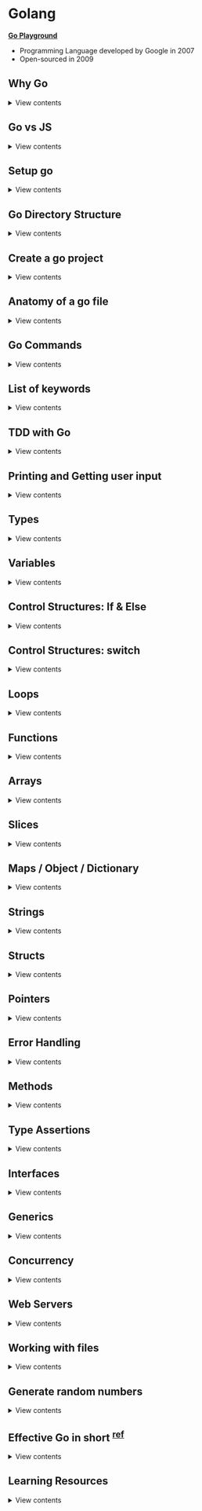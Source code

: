 # Golang

**[Go Playground](https://play.golang.org/)**

- Programming Language developed by Google in 2007
- Open-sourced in 2009

## Why Go

<details>
<summary>View contents</summary>

1. Strongly type language (Variable type has to be known at compile time)
2. Statically type language (The type of the variables cannot change at runtime)
3. Nearly as fast as C and C++
4. Readable as Python
5. Fast execution
6. Automatic garbage collection
7. Run on multiple cores and builtin to support concurrency

- **In Parallel:** Downloading, Uploading, Navigating at the same time
- **Multi-Threading:** Do multiple things at once, e.g., Watching, commenting in Youtube
- **Concurrency:** Dealing with lots of things at once but not necessarily run at the same time, e.g., Multiple users booking at the same time, Multiple users editing the same document

</details>

## Go vs JS

<details>
<summary>View contents</summary>

1. TYPING

- Go: Strongly typed (String, Float, Int, Byte, Struct...)
- JS: Dynamically typed

2. STRUCTURES

- Go: Structs, Pointers, Methods, Interfaces
- JS: ES6 classes

3. ERROR HANDLING

- Go: Explicit (sad path won't handle itself)
- JS: Built-in

4. MULTI-TASKING

- Go: Multi-Threaded (Concurrency, Goroutines, Sync)
- JS: Single-Threaded (Callbacks, async await, sagas, sadness)

5. OPINIONATED-NESS

- Go: Strong Opinions (Convention, built-in tooling and linters)
- JS: Fluid Opinions (Subjective to the mood that day)

</details>

## Setup go

<details>

<summary>View contents</summary>

1. Download go installer & install it. link: [go installer](https://go.dev/doc/install)
2. Add environment variables into shell config

Bash shell

```bash
# ~/.bash_profile

# set the workspace path
export GOPATH=$HOME/go-workspace # change your path correctly!

# add the go bin path to be able to execute our programs
export PATH=$PATH:$GOPATH/bin
```

Fish shell

```bash
# ~/.config/fish/config.fish

# set the workspace path
set -x GOPATH $HOME/go-workspace # change your path correctly!

# add the go bin path to be able to execute our programs
set -x PATH $PATH /usr/local/go/bin $GOPATH/bin
```

3. Create workspace

```bash
$ mkdir -p $GOPATH $GOPATH/src $GOPATH/pkg $GOPATH/bin

# $GOPATH/src : Where your Go projects / programs are located
# $GOPATH/pkg : contains every package objects
# $GOPATH/bin : The compiled binaries home
```

4. Install godoc & run godoc

```bash
$ go install golang.org/x/tools/cmd/godoc@latest

# run godoc
$ godoc -http :8000

# go to: localhost:8000/pkg
# go to personal project: localhost:8000/pkg/project-name
```

5. Update the Go version

```sh
# Uninstall the exisiting version
$ sudo rm -rf /usr/local/go
```

Download the latest go installer & install it. Link: <https://go.dev/doc/install>

7. VS Code Setup

`settings.json`

```json
{
  "[go]": {
    "editor.quickSuggestions": {
      "other": "off",
      "comments": "off",
      "strings": "off"
    }
  },
  "go.toolsManagement.autoUpdate": true,
  "go.testFlags": ["-v", "-count=1"],
  "protoc": {
    "options": ["--proto_path=proto"]
  }
}
```

- Install `[Go](https://marketplace.visualstudio.com/items?itemName=golang.go)` extension
- Install `[vscode-proto3](https://marketplace.visualstudio.com/items?itemName=zxh404.vscode-proto3)` extension for **gRPC**

</details>

## Go Directory Structure

<details>
<summary>View contents</summary>

```txt
$GOPATH
│
└───bin
│
└───pkg
│
└───src
    │
    │
    └───github.com
        │
        └───github_username
            │
            └───repo_name
```

</details>

## Create a go project

<details>
<summary>View contents</summary>

```bash
# created a directory called "hello"
$ mkdir hello

# change directory to "hello
$ cd hello

# create "main.go" file
$ touch main.go

# generate "go.mod" file
$ go mod init github.com/foyez/hello # module path can be repository you want to publish
```

`go.mod`

```go
module github.com/foyez/hello // name or module path

go 1.18 // go version
```

</details>

## Anatomy of a go file

<details>
<summary>View contents</summary>

`main.go`

```go
// package name
/*
 Every go program needs at least one package main
 Go programs are organized into packages
 A package is a collection of source files
*/
package main

import (
  "fmt" // import built-in packages

  "github.com/foyez/hello/utils" // import custom packages
)

// Every go program needs one main function
// It's the entry point for the program where
// go starts executing the code
func main() {
  fmt.Println("Hello, World")
  fmt.Print(utils.Add(10, 20))
}
```

`utils/utils.go`

```go
package utils

// private variable - start with lowercase
// Can't be accessed from other packages
var s = "Hello"

// Public function - starting with capital letter
// Can be accessed from other packages
func Add(a int64, b int64) int64 {
  return a + b
}
```

- compiles and runs the code: `go run <file_name>`
- build the code: `go build main.go`

</details>

## Go Commands

<details>
<summary>View contents</summary>

```sh
# run a go program
$ go run main.go # go run <file_name>

# install go packages
$ go install

# create a binary file from go codes
$ go build

# format unindent go code
$ go fmt main.go

# shows go package directory tree
$ go list

# identify unused variables & errors
$ go vet

# show go documentation
go doc fmt.Println

# install third party library
$ go get golang.org/x/lint/golint

# linting go code
golint
```

</details>

## List of keywords

<details>
<summary>View contents</summary>

The list of all **25** keywords of Go language:

1. `break`
2. `case`
3. `chan`
4. `const`
5. `continue`
6. `default`
7. `defer`
8. `else`
9. `fallthrough`
10. `for`
11. `func`
12. `go`
13. `goto`
14. `if`
15. `import`
16. `interface`
17. `map`
18. `package`
19. `range`
20. `return`
21. `select`
22. `struct`
23. `switch`
24. `type`
25. `var`

</details>

## TDD with Go

<details>
<summary>View contents</summary>

**[You can find all the code for this section here](https://github.com/foyez/go/tree/main/codes/tddWithGo)**

1 **Write the test first**

`hello_test.go`

```go
package hello

import "testing"

// exported if it begins with a capital letter
func TestHello(t *testing.T) {
 t.Run("saying hello to people", func(t *testing.T) {
  got := Hello("Foyez")
  want := "Hello, Foyez"

  if got != want {
   t.Errorf("got %q want %q", got, want)
  }
 })
}
```

run `go test`

```sh
./hello_test.go:7:10: undefined: Hello
```

2. **Write the minimal amount of code for the test to run and check the failing test output**

```go
package hello

func Hello(name string) string {
 return ""
}
```

run `go test`

```sh
hello_test.go:11: got "" want "Hello, Foyez"
```

3. **Write enough code to make it pass**

```go
func Hello(name string) string {
  return "Hello, " + name
}
```

run `go test`

```
PASS
ok      hello   0.004s
```

4. **Commit the code**

```git
git commit "add Hello() - greeting to people"
```

5. **Refactor**

`hello.go`

```go
package hello

const englishHelloPrefix = "Hello, "

func Hello(name string) string {
 return englishHelloPrefix + name
}
```

`hello_test.go`

```go
package hello

import "testing"

func TestHello(t *testing.T) {
 assertErrorMessage := func(t testing.TB, got, want string) {
  t.Helper()

  if got != want {
   t.Errorf("got %q want %q", got, want)
  }
 }

 t.Run("saying hello to people", func(t *testing.T) {
  got := Hello("Foyez")
  want := "Hello, Foyez"
  assertErrorMessage(t, got, want)
 })
}
```

run `go test`

```sh
PASS
ok      hello   0.004s
```

6. **Amend git commit**

```git
git commit --amend
```

#### TDD workflow

- Write a test
- Make the compiler pass
- Run the test, see that it fails and check the error message is meaningful
- Write enough code to make the test pass
- Refactor

7. **Add Benchmark test**

```go
func BenchmarkHello(b *testing.B) {
 if testing.Short() {
  b.Skip("skipping benchmark in short mode.")
 }
 for i := 0; i < b.N; i++ {
  Hello("Zayan")
 }
}
```

run `go test -v --bench . --benchmem`

```sh
BenchmarkHello    2000000000          0.46 ns/op

// This means that the loop ran 2000000000 times at a speed of 0.46 ns per loop.
```

8. **Add example tests**

```go
func ExampleHello() {
 greeting := Hello("Zayan")
 fmt.Println(greeting)
 // Output: Hello, Zayan
}

func ExampleHello() {
 greeting := Hello("Farah")
 fmt.Println(greeting)
 // Output: Hello, Farah
}
```

run `go test -v`

```sh
=== RUN   TestHello
=== RUN   TestHello/saying_hello_to_people
--- PASS: TestHello (0.00s)
    --- PASS: TestHello/saying_hello_to_people (0.00s)
=== RUN   ExampleHello
--- PASS: ExampleHello (0.00s)
=== RUN   ExampleHello_second
--- PASS: ExampleHello_second (0.00s)
```

</details>

## Printing and Getting user input

<details>
<summary>View contents</summary>

**[You can find all the code for this section here](https://github.com/foyez/go/tree/main/codes/printing)**

### **Print**

```go
fmt.Print()
fmt.Println()
fmt.Printf()
```

- Prints output to the stdout console
- Returns number of bytes and an error
- (The error is generally not worried about)

```go
name := "Zohan"

fmt.Print("Hello, ", name, "\n")
fmt.Println("Hello,", name)
fmt.Printf("Hello, %s\n", name)
```

```go
 s := Student{
  ID:   1,
  Name: "John Doe",
 }
 fmt.Printf("%s\n", "Hello")              // string
 fmt.Printf("%d\n", -34)                  // decimal
 fmt.Printf("%+d\n", 4)                   // positive decimal
 fmt.Printf("%t\n", false)                // boolean
 fmt.Printf("%f, %.2f\n", 3.1416, 3.1416) // float
 fmt.Printf("%v\n", s)
 fmt.Printf("%+v\n", s)
 fmt.Printf("%T\n", s)
```

### Fprint

```go
fmt.Fprint()
fmt.Fprintln()
fmt.Fprintf()
```

- Prints the output to an external source (not in stdout console) (file, browser)
- Returns number of bytes, and any write error

### Sprint

```go
fmt.Sprint()
fmt.Sprintln()
fmt.Sprintf()
```

- Stores output on a character buffer
- Doesn't print to stdout console
- Returns the string

### Scan

```go
fmt.Scan()
fmt.Scanln()
fmt.Scanf()
```

- Read input from the stdout console
- Returns number of bytes and an error
- (The error is generally not worried about)

```go
var name string

fmt.Scan("Hello, ", &name)
fmt.Println("Hello,", name)

fmt.Scanf("Hello, %s", &name)
fmt.Println("Hello,", name)

fmt.Scanln("Hello, ", &name)
fmt.Println("Hello,", name)
```

### `os.Args`

- Read input from command-line
- User input starts from 1st index

```go
import (
 os
)

arguments := os.Args
```

```sh
go run main.go 10 20
# argouments[1] -> 10
# argouments[2] -> 20
```

</details>

## Types

<details>
<summary>View contents</summary>

**[You can find all the code for this section here](https://github.com/foyez/go/tree/main/codes/types)**

| Name        | Type Name                                                                   | Examples                                  |
| ----------- | --------------------------------------------------------------------------- | ----------------------------------------- |
| **INTEGER** | int, int8, int16, int32, int64<br/>unint, unint8, unint16, unint32, unint64 | var age int = 20<br/>var count unint = -5 |
| **FLOAT**   | float32, float64                                                            | var gpa float64 = 3.4                     |
| **STRING**  | string                                                                      | var fruit string = "mango"                |
| **BOOLEAN** | bool<br/>&& <code>&#124;&#124;</code> ! < <= > >= == !=                     | true false<br/>var adult bool = age > 18  |

### Identify and convert type

```go
 // identify type
 reflect.TypeOf(6) // int

 // convert type
 float(10) + 5.5 // 15.5
```

</details>

## Variables

<details>
<summary>View contents</summary>

**[You can find all the code for this section here](https://github.com/foyez/go/tree/main/codes/variables)**

```go
package main

import "fmt"

// var variableName type = value
// can declare outside and inside of a function
var name string = "Zayan"

func main() {
 // Infer variable type
 var age = 20

 // variables without assigning value
 // return default value
 // int: 0, float: 0.0, string: "", bool: false
 var salary int

 // value cannot be changed/re-assigned
 const birthPlace = "Bangladesh"

 // variables in only function
 funcVar := "can't declare outside of a function"

 // multiple variables
 one, two := 1, "two"

 fmt.Println(name, age, salary)
 fmt.Println(birthPlace)
 fmt.Println(funcVar)
 fmt.Println(one, two)
}
```

</details>

## Control Structures: If & Else

<details>
<summary>View contents</summary>

**[You can find all the code for this section here](https://github.com/foyez/go/tree/main/codes/control)**

```go
package main

import (
 "fmt"
)

func main() {
 var age = 10

 if age < 18 {
  fmt.Println("younger")
 } else if age == 18 {
  fmt.Println("adult")
 } else {
  fmt.Println("elder")
 }

 if name := "Farah"; name != "Farhan" {
  fmt.Println("She is Farah")
 }
}
```

</details>

## Control Structures: switch

<details>
<summary>View contents</summary>

**[You can find all the code for this section here](https://github.com/foyez/go/tree/main/codes/control)**

```go
package main

import "fmt"

func main() {
 // *****************************************
 switch city := "Cumilla"; city {
 case "Dhaka", "Cumilla", "Sylhet":
  fmt.Println("You live in", city)
 default:
  fmt.Println("You're not from around here")
 }

 // *****************************************
 var age int = 30

 switch {
 case age < 18:
  fmt.Println("young")
 case age > 18 && age <= 40:
  fmt.Println("adult")
 default:
  fmt.Println("elder")
 }

 // *****************************************
 var num int = 9

 switch {
 case num != 10:
  fmt.Println("Does not equal 10")
  fallthrough // check other case after matching this case
 case num < 10:
  fmt.Println("Less than 10")
 case num > 10:
  fmt.Println("Greater than 10")
 default:
  fmt.Println("Is 10")
 }
}
```

</details>

## Loops

<details>
<summary>View contents</summary>

**[You can find all the code for this section here](https://github.com/foyez/go/tree/main/codes/loops)**

```go
package main

import (
 "fmt"
)

func main() {
 // *****************************************
 // BASIC FOR LOOP
 // *****************************************
 fmt.Println("Basic for loop")
 for i := 1; i <= 5; i++ {
  fmt.Print(i)
 }

 // *****************************************
 // SIMILAR TO WHILE LOOP
 // *****************************************
 fmt.Println("\nSimilar to while loop")
 j := 1

 for j <= 5 {
  fmt.Print(j)
  j++
 }

 // *****************************************
 // INFINITE LOOP
 // *****************************************
 fmt.Println("\nInfinite loop")
 num := 1

 for {
  num = num + 2

  if num == 7 {
   continue
  }

  fmt.Print(num)

  if num == 11 {
   break
  }
 }

 // ********************************************
 // BASIC FOR LOOP ITERATION (STRING, ARRAY,...)
 // ********************************************
 fmt.Println("\nBasic for loop iteration")
 var name = "Farah"

 for i := 0; i < len(name); i++ {
  fmt.Println("Letter:", string(name[i]))
 }

 // *****************************************
 // STRING ITERATION
 // *****************************************
 fmt.Println("\nString iteration")
 var myCity = "কুমিল্লা"

 for index, letter := range myCity {
  if index % 2 == 0 {
   fmt.Printf("Index: %d, Letter:%#U\n", index, letter)
  }
 }

 // *****************************************
 // SLICE OR ARRAY ITERATION
 // *****************************************
 fmt.Println("\nSlice or Array iteration")
 cities := []string{"Dhaka", "Cumilla"}

 for _, city := range cities {
  fmt.Printf("%s ", city)
 }

 // *****************************************
 // MAP ITERATION
 // *****************************************
 fmt.Println("\nMap iteration")
 results := map[string]float64{
  "Farah":   3.4,
  "Laaibah": 3.3,
  "Zayan":   3.5,
 }

 for key, value := range results {
  fmt.Println(key, value)
 }

 // *****************************************
 // CHANNEL ITERATION
 // *****************************************
 fmt.Println("\nChannel iteration")

 ch := make(chan int)
 go func() {
  ch <- 1
  ch <- 2
  close(ch)
 }()

 for n := range ch {
  fmt.Println(n)
 }
}
```

_[Loop guide](https://yourbasic.org/golang/for-loop-range-array-slice-map-channel/)_

</details>

## Functions

<details>
<summary>View contents</summary>

**[You can find all the code for this section here](https://github.com/foyez/go/tree/main/codes/funtions)**

- Basic function

```go
func printAge() {
 fmt.Println(10)
}
```

- return type declaration

```go
func printAge(age int) int {
 return age
}
```

- return multiple values

```go
func printAge(age int) (string, int) {
 return "name", age
}

func main() {
 name, age = printAge(10)
}
```

- return named values

```go
func printAge(age1, age2 int) (ageOfBob, ageOfSally int) {
 ageOfBob = age1
 ageOfSally = age2
 return
}
```

- unknown number of arguments / variadic function

```go
func average(ages ...int) float64 {
 total := 0

 // ages - treated as slice
 for _, age := range ages {
  total += age
 }

 return float64(total) / float64(len(ages))
}

func main() {
 fmt.Println(average(10, 20, 32))

 nums := []int{10, 20, 32}
 // unpack or spread
 fmt.Println(average(nums...))
}
```

- go functions are `lexically scoped` means variables are accessible from the functions in the same block where the functions are defined

```go
var n1 = 5

func foo(n2 int) {
 n3 := 8
 fmt.Println(n1, n2, n3)
}
```

- function as first-class value (assigning as variable, pass as argument, return as value, etc.)

```go
func print(n int, fn func(int)) {
 fn(n)
}

print(6, func(val int) {
 fmt.Println(val) // 6
})
```

```go
func add(n1 int) func(int) int {
 fn := func(n2 int) int {
  return n1 + n2
 }
 return fn
}
// n1 is in the closure of fn()

sum := add(1)
fmt.Println(sum(5)) // 6
fmt.Println(sum(2)) // 3
```

When functions are passed/returned, their environment comes with them.

</details>

## Arrays

<details>
<summary>View contents</summary>

**[You can find all the code for this section here](https://github.com/foyez/go/tree/main/codes/arrays)**

```go
// ARRAY
// [number]T
// A slice type has a specific length
// declare array
var arr [3]float64
fmt.Println(arr) // [0 0 0]

arr[1] = 23               // set element
element := arr[1]         // read element
fmt.Println(arr, element) // [0 23 0] 23

// declare and initialize
scores := [3]float64{9, 1.5, 2.2}
fmt.Println(scores)

// compiler figure out array length
arrNotMax := [...]int{2, 3, 4}
fmt.Println(arrNotMax, len(arrNotMax)) // [2 3 4] 3

// slice
fruits := [5]string{"banana", "pear", "apple", "orange", "peach"}
splicedFruits := fruits[1:3]              // [pear apple]
splicedFruits2 := fruits[2:]              // [apple orange peach]
removeLastFruit := fruits[:len(fruits)-1] // [banana pear apple orange]
lastFruit := fruits[len(fruits)-1]        // peach
fmt.Println(splicedFruits, splicedFruits2, removeLastFruit, lastFruit)
fmt.Println(len(splicedFruits)) // 2
fmt.Println(cap(splicedFruits)) // 4 (since starts from 1 and end index is 4)

// append
fruitsToAdd := append(splicedFruits, "cherry", "pineapple", "guava")
fmt.Println(splicedFruits, fruitsToAdd)             // [pear apple] [pear apple cherry pineapple guava]
fmt.Println(len(splicedFruits), cap(splicedFruits)) // 2 4
fmt.Println(len(fruitsToAdd), cap(fruitsToAdd)) // 5 8 (after crossing the previous capacity, the current capcity is doubled up)

// prepend
nums := []int{1,2,3}
nums = append([]int{0}, nums...)

// multidimensional array
multi := [2][3]int{{1, 2, 3}, {5, 6, 7}}
fmt.Println(multi) // [[1 2 3] [5 6 7]]
```

</details>

## Slices

<details>
<summary>View contents</summary>

**[You can find all the code for this section here](https://github.com/foyez/go/tree/main/codes/slices)**

```go
// SLICE
// []T
// A slice type has no specific length

// declare a slice
var mySlice []int
fmt.Println(mySlice) // []

// mySlice[0] = 1 // occurs an error, since size is unknown
```

A slice has 3 properties:

- `ptr` - a pointer to the underlying array
- `len` - length of the slice - number of elements in the slice
- `cap` - capacity of the slice - length of the underlying array, which is also the maximum length the slice can take (until it grows)

![image](https://user-images.githubusercontent.com/11992095/202870508-0739d792-8747-4e20-8cd2-0ffa888d5c08.png)

source: https://gosamples.dev/capacity-and-length/

When we copy a slice it creates a new memeory location where it holds the same memory address of the underlying array, length & capacity. That's why, when modify the new copy of the slice, it also modify the old slice.

```go
var s = []int{1, 2, 3}
var s2 = s

s2[0] = 5

fmt.Println(s, s2) // [5 2 3], [5 2 3]
```

**Make**: make function "Initializes and allocates space in memory for a `slice`, `map`, or `channel`."

```go
// make([]T, len, cap)
s := make([]int, 0, 3)
sliceWithMake[0] = 1
fmt.Println(sliceWithMake)      // [1 0 0]

for i := 0; i < 5; i++ {
    s = append(s, i)
    fmt.Printf("cap %v, len %v, %p\n", cap(s), len(s), s)
}
```

```sh
cap 3, len 1, 0xc0000b2000
cap 3, len 2, 0xc0000b2000
cap 3, len 3, 0xc0000b2000
cap 6, len 4, 0xc0000b8000 # larger capacity and a new pointer address
cap 6, len 5, 0xc0000b8000
```

- unpack/spread a slice

```go
var fruits = []string{"apple", "mango"}

// variable argument/vardiac function
func addFruits(fruitsToAdd ...string) []string {
 // unpack or spread
 updatedFruits := append(fruits, fruitsToAdd...)
 return updatedFruits
}

addFruits("banana", "pineapple") // [apple mango banana pineapple]
```

</details>

## Maps / Object / Dictionary

<details>
<summary>View contents</summary>

**[You can find all the code for this section here](https://github.com/foyez/go/tree/main/codes/maps)**

1. Map operations

<details>
<summary>View codes</summary>

```go
var results map[string]float64 = make(map[string]float64) // create empty map

fmt.Println(results["test]) // 0

results["foyez"] = 3.4
results["mithu"] = 3.5

fmt.Println(results) // map[foyez:3.4 mithu:3.5]

// ***********************************************
userEmails := map[int]string{
 1: "user1@email.com",
 2: "user2@email.com",
}

userEmails[1] = "user12@email.com"
emailOfSecondUser, ok := userEmails[2]
emailOfFourthUser, ok2 := userEmails[4]

fmt.Println(userEmails)             // map[1:user12@email.com 2:user2@email.com]
fmt.Println(emailOfSecondUser, ok)  // user2@email.com true
fmt.Println(emailOfFourthUser, ok2) // false

if email, ok := userEmails[2]; ok {
 fmt.Printf("%s exists\n", email)
} else {
 fmt.Printf("%s doesn't exists\n", email)
}

delete(userEmails, 1)
fmt.Println(userEmails) // [2:user2@email.com]
```

</details>

2. Iterating map

<details>
<summary>View codes</summary>

```go
users := map[string]interface{}{
  "name":     "zayan",
  "age":      5,
  "religion": "islam",
}

for key, val := range users {
  fmt.Printf("%s -> %v\n", key, val) // name -> zayan, age -> 5, religion -> islam
}
```

</details>


</details>

## Strings

<details>
<summary>View contents</summary>

**[You can find all the code for this section here](https://github.com/foyez/go/tree/main/codes/strings)**

```go
package main

import (
 "fmt"
 s "strings"
)

var p = fmt.Println

func main() {
 p(s.Contains("test", "es"))        // true
 p(s.Count("test", "t"))            // 2
 p(s.HasPrefix("test", "te"))       // true
 p(s.HasSuffix("test", "st"))       // true
 p(s.Index("test", "t"))            // 0
 p(s.LastIndex("test", "t"))        // 3
 p(s.Join([]string{"a", "b"}, "-")) // a-b
 p(s.Repeat("a", 5))                // aaaaa
 p(s.Replace("fooo", "o", "O", -1)) // fOOO
 p(s.Replace("fooo", "o", "O", 2))  // fOOo
 p(s.Split("a-b-c", "-"))           // [a b c]
 p(s.ToLower("TEST"))               // test
 p(s.ToUpper("test"))               // TEST
 p(len("hello"))                    // 5
 p("hello"[1])                      // 1
}
```

</details>

## Structs

<details>
<summary>View contents</summary>

**[You can find all the code for this section here](https://github.com/foyez/go/tree/main/codes/structs)**

```go
type User struct {
 ID        int
 FirstName string
 LastName  string
 Email     string
}

user := User{ID: 1, FirstName: "Foyez", LastName: "Ahmed", Email: "foyez@email.com"}

fmt.Println(user.FirstName) // Foyez
```

</details>

## Pointers

<details>
<summary>View contents</summary>

**[You can find all the code for this section here](https://github.com/foyez/go/tree/main/codes/pointers)**

**Pointer:** a variable that holds the **memory location** of a variable instead of a copy of its value.

```go
// Declare a pointer variable
var variableName *type

// Access to the variable address
&variableName

// Access to the variable value
*variableName
```

```go
type person struct {
 firstName      string
 lastName       string
 faboriteSports []string
}

func main() {
 person := person{
  firstName: "Foyez",
  lastName:  "Ahmed",
  faboriteSports: []string{"Cricket"}
 }

 updateFirstName(&person, "Rumon")
 fmt.Println(person) // {Foyez Ahmed [Cricket]}
 updateFavoriteSports(person, "Football")
 fmt.Println(person) // {Foyez Ahmed [Football]}
}

func updateFirstName(p *person, newFirstName string) {
 fmt.Println(p)  // &{Foyez Ahmed [Cricket]}
 fmt.Println(&p) // 0xc00000e028
 fmt.Println(*p) // {Foyez Ahmed [Cricket]}

 // (*p).firstName = newFirstName
 p.firstName = newFirstName
}

func updateFavoriteSports(p person, sportName string) {
 p.favoriteSports[0] = sportName
}
```

**Value Types:** `int`, `float`, `string`, `bool`, `structs`, `array`

> Have to use pointer to update these types of variables

**Reference Types:** `slices`, `maps`, `channels`, `pointers`, `functions`

> Don't need to use pointer to update these types of variables

**Call by Value:**

- Passed arguments or receiver are copied to parameters
- Modifying parameters or receiver has no effect outside of the function or the method

```go
type Person struct {
 name string
 age  int
}

func updateAge(p Person) {
 p.age = 20
 fmt.Println(p) // {Mithu 20}
}

func (p Person) updateAge() {
 p.age = 30
 fmt.Println(p) // {Mithu 30}
}

func main() {
 mithu := Person{name: "Mithu", age: 10}

 updateAge(mithu)
 fmt.Println(mithu) // {Mithu 10}

 mithu.updateAge()
 fmt.Println(mithu) // {Mithu 10}
}
```

**Call by Reference:**

- Pass pointer (memory location) as arguments or receiver
- Modifying parameters or receiver has effect outside of the function or the method

```go
type Person struct {
 name string
 age  int
}

func updateAge(p *Person) {
 p.age = 20
 fmt.Println(*p) // {Mithu 20}
}

func (p *Person) updateAge() {
 p.age = 30
 fmt.Println(*p) // {Mithu 30}
}

func main() {
 mithu := Person{name: "Mithu", age: 10}

 updateAge(&mithu)
 fmt.Println(mithu) // {Mithu 20}

 mithu.updateAge()
 fmt.Println(mithu) // {Mithu 30}
}
```

</details>

## Error Handling

<details>
<summary>View contents</summary>

**[You can find all the code for this section here](https://github.com/foyez/go/tree/main/codes/errors)**

#### Error

- indicates that something bad happened, but it might be possible to continue running the program.
- i.e: A function that intentionally returns an error if something goes wrong

#### Panic

- happen at run time
- something happened that was fatal to the program and program stops execution
- ex: Trying to open a file that doesn't exist

```go
type error interface {
 Error() string
}

err := funcReturnError()
fmt.Println(err.Error())
panic(err.Error())
```

#### Defer

A defer statement defers the execution of a function until the surrounding function completes. Typically used for cleanup activities. Arguments of a deffered call are evaluted immediately.

```go
func main(){
 let country := "Bangladesh"

 defer fmt.Println(country)
 defer fmt.Println("love")
 country = "Australia"

 fmt.Println("I")
}

// I
// love
// Bangladesh
```

#### Recover

- **Panic** is called during a run time error and fatally kill the program
- **Recover** tells Go what to do when a panic happens (returns what was passed to panic)
- Recover must be paired with **defer**, which will fire even after a panic

```go
func recoverFromPanic() {
 if r := recover(); r != nil {
  fmt.Println(r)
 }
}

func main() {
 defer recoverFromPanic()

 for i := 0; i < 5; i++ {
  fmt.Println(i)

  if i == 2 {
   panic("PANIC!")
  }
 }
}

// 0
// 1
// 2
// PANIC!
```

</details>

## Methods

<details>
<summary>View contents</summary>

**[You can find all the code for this section here](https://github.com/foyez/go/tree/main/codes/methods)**
Syntax of method

```go
func (r ReceiverType) funcName(parameters) (results)
```

#### Methods vs Functions

- The difference between a method and a function is that instead of accepting an argument as struct, we're calling a method on an instance of that struct.

```go
type address struct {
 email   string
 zipCode int
}

type User struct {
 name string
 age  int
 address
}

func main() {
 user := User{
  name: "Manam",
  age: 25,
  address: address{
   email: "manam@email.com",
   zipCode: 34000
  },
 }

 updateUserName(&user, "Chayon")

 // (&user).UpdateName("Chayon")
 user.UpdateName("Chayon")
}

func updateUserName(u *User, name string) {
 u.name = name
}

// func (receiverName ReceiverType) MethodName(args)
// When a method is called on a variable of that type,
// we get the reference to its data via the receiverName variable.
func (u *User) UpdateName(name string) {
 // (*u).name = name
 u.name = name
}
```

**When should we make the pointer receiver type of a method?**

1. When the receiver type uses a large amount of memory, otherwise the receiver will be copied with a large amount of data which is costly.
2. When the method must modify the data in the object of the receiver type.

**Good practices:**

1. All methods of a type should have pointer receivers, or
2. All methods of a type should have non-pointer receivers

</details>

## Type Assertions

<details>
<summary>View contents</summary>

> Type assertions is used to assert the type of a given variable. It provides access to an interface value's underlying concrete value.

```go
// assertedVariable, ok := variable.(Type)

var foo interface{} = "Hello"

str := foo.(string)
fmt.Println(str) // "Hello"

num := foo.(int) // panic
fmt.Println(num)

num2, ok := foo.(int)
fmt.Println(num2, ok) // 0, false
```

</details>

## Interfaces

<details>
<summary>View contents</summary>

**[You can find all the code for this section here](https://github.com/foyez/go/tree/main/codes/interfaces)**

**Structs:** define a set of attributes on a type, e.g.: a user has a `FirstName` and a `LastName`, it is the type of User.

**Interfaces:** define a set of method signatures (name, parameters & return types), NOT the implementation.

```go
type Shape2D interface {
 Area() float64
 Perimeter() float64
}

type Rectangle struct {
 Width  float64
 Height float64
}

func (r Rectangle) Area() float64 {
 return r.Width * r.Height
}

func (r Rectangle) Perimeter() float64 {
 return 2 * (r.Width + r.Height)
}

type Circle struct {
 Radius float64
}

func (c Circle) Area() float64 {
 return math.Pi * c.Radius * c.Radius
}

func (c Circle) Perimeter() float64 {
 return 2 * math.Pi * c.Radius
}

func fitInYard(s Shape2D) bool {
 return s.Area() > 200 && s.Perimeter() > 200
}

func printShapeProps(s Shape2D) {
 if rect, ok := s.(Rectangle); ok {
  fmt.Printf("Height: %.2f, Width: %.2f\n", rect.Height, rect.Width)
 }
 if circle, ok := s.(Circle); ok {
  fmt.Printf("Radius: %.2f\n", circle.Radius)
 }
}

func main() {
 circle := Circle{10}
 rectangle := Rectangle{10, 20}

 fmt.Println(fitInYard(circle))
 fmt.Println(fitInYard(rectangle))

 printShapeProps(rectangle) // Height: 20.00, Width: 10.00
 printShapeProps(circle) // Radius: 10.00
}
```

#### Empty Interface

```go
interface{}
```

- Specifies zero methods
- An empty interface may hold values of any type
- Like _any_ type in Typescript

```go
var people map[string]interface{} = make(map[string]interface{})

people["name"] = "Foyez"
people["age"] = 28

fmt.Printf("%#v %T\n", people["name"], people["name"]) // "Foyez" string
fmt.Printf("%#v %T", people["age"], people["age"])     // 28 int
```

</details>
 
## Generics
 
<details>
<summary>View contents</summary>
 
Suppose, we write a function that accepts string or integer as arguments
 
```go
func isEqual(a, b interface{}) bool {
 return a == b
}

func main() {
fmt.Println(isEqual(1, 1)) // true
fmt.Println(isEqual(1, "1")) // true
}

```

Here, though the empty interface `interface{}` gives us the flexibility to pass string or integer type, it don't provide us type-safety. Because we can't compare a number with a string. This means the compiler can't help us and we're instead more likely to have runtime errors.

To solve this issue, we can use generics which give us flexibility and type-safety at the same time.

```go
func isEqual[T comparable](a, b T) bool {
 return a == b
}

func main() {
 fmt.Println(isEqual(1, 1))   // true
 fmt.Println(isEqual(1, "1")) // default type string of "1" does not match inferred type int for T
}
```

> `comparable` is a built-in Go constraint introduced in Go 1.18. It is used to denote types that can be compared for equality using == and !=.

```go
import (
	"fmt"
	"golang.org/x/exp/constraints"
)

// Max returns the maximum of two values that implement the Ordered constraint.
func Max[T constraints.Ordered](a, b T) T {
	if a > b {
		return a
	}
	return b
}
```

> The `constraints.Ordered` constraint comes from the `golang.org/x/exp/constraints` package and is used to denote types that support ordering operations like <, <=, >, and >=.

**Implementation of `reduce()`, `find()`, `filter()` & `map()`:**

```go
func Reduce[A, B any](collection []A, accumulator func(B, A) B, initialValue B) B {
 var result = initialValue
 for _, x := range collection {
  result = accumulator(result, x)
 }
 return result
}

func Find[A any](items []A, predict func(A) bool) (value A, found bool) {
 for _, v := range items {
  if predict(v) {
   return v, true
  }
 }
 return
}

func Filter[A any](items []A, predict func(A) bool) []A {
 var founds []A

 for _, v := range items {
  if predict(v) {
   founds = append(founds, v)
  }
 }

 return founds
}

func Map[A, B any](items []A, modify func(A) B) []B {
 var modifiedItems []B
 for _, v := range items {
  modifiedItems = append(modifiedItems, modify(v))
 }
 return modifiedItems
}
```

Reference: [Golang Generics Are Here! - Golang Beyond the Basics](https://www.youtube.com/watch?v=P2CQWeZZ--4)

</details>

## Concurrency

<details>
<summary>View contents</summary>

**[You can find all the code for this section here](https://github.com/foyez/go/tree/main/codes/concurrency)**

### Goroutines

- A **Goroutine** is a lightweight thread manged by the Go runtime
- Implemented by adding the `go` keyword before executing a function
- Tells go to spin up a new thread to do that thing

```go

```

</details>

## Web Servers

<details>
<summary>View contents</summary>

**[You can find all the code for this section here](https://github.com/foyez/go/tree/main/codes/webServers)**

```go
package main

import (
 "fmt"
 "log"
 "net/http"
)

func home(w http.ResponseWriter, req *http.Request) {
 fmt.Println("Home!")
 fmt.Fprint(w, "Home!")
}

func main() {
 http.HandleFunc("/", home)

 fmt.Println("Server is running on port :8080")
 log.Fatal(http.ListenAndServe(":8080", nil))
}
```

</details>

## Working with files

<details>
<summary>View contents</summary>

```go
import (
 "fmt"
 "os"
 "strings"
)

type names string[]

func main() {
 names := names{"Sohel", "Mithu", "Rupom"}
 names.saveToFile("my_names")
 fmt.Println(readNamesFromFiles("my_names"))
 removeFile("my_names")
}

func (n names) toString() string {
 return strings.Join(n, ",")
}

func (n names) saveToFile(filename string) error {
 return os.WriteFile(filename, []bytes(n.toString()), 0666)
}

func readNamesFromFile(filename string) names {
 bs, err := os.ReadFile(filename)
 if err != nil {
  fmt.Println("Error:", err)
  os.Exit(1)
 }

 return strings.Split(string(bs), ",")
}

func removeFile(filename string) {
 err := os.Remove(filename)
 if err != nil {
  fmt.Println("Error:", err)
 }
}
```

</details>
 
## Generate random numbers
 
<details>
<summary>View contents</summary>
 
```go
import (
 "math/rand"
 "time"
)
 
source := rand.NewSource(time.Now().UnixNano())
r := rand.New(source)
 
// genrate random number from 0 to n
r.Intn(8) // n = 8
```
 
</details>

## Effective Go in short <sup>[ref](https://go.dev/doc/effective_go)</sup>

<details>

<summary>View contents</summary>

### Formatting with `gofmt`

<details>

<summary>View contents</summary>

Go uses `gofmt` to automatically format code, ensuring consistency across projects. Instead of manually aligning comments or indentation, developers rely on `gofmt`.

#### Key Formatting Rules:

1. **Indentation**: Uses **tabs**, not spaces.
2. **Line Length**: No strict limit; wrap long lines if needed.
3. **Parentheses**: Avoid unnecessary parentheses in control structures (`if`, `for`, `switch`).

#### Example:

**Before `gofmt`:**
```go
type T struct {
    name string // name of the object
    value int // its value
}
```

**After `gofmt`:**
```go
type T struct {
    name    string // name of the object
    value   int    // its value
}
```

To format code, run:
```sh
gofmt -w filename.go
```
Or use:
```sh
go fmt ./...
```
This keeps your code clean and readable without manual effort.

</details>

### Commentary

<details>

<summary>View contents</summary>

Go supports both **C-style block comments (`/* */`)** and **C++-style line comments (`//`)**. 

- **Line comments (`//`)** are the standard and widely used.
- **Block comments (`/* */`)** are mainly for package documentation or temporarily disabling code.

#### Example:

```go
package main

import "fmt"

// Greet prints a welcome message.
func Greet(name string) {
    fmt.Println("Hello,", name)
}

/* 
   This is a block comment.
   It is useful for package-level documentation or disabling large sections of code.
*/

func main() {
    Greet("Foyez") // Calling the Greet function
}
```

**Doc comments** (before functions, structs, or packages) serve as the primary documentation.

For more details, check: [`go doc`](https://pkg.go.dev/cmd/doc).

</details>

### Names

<details>

<summary>View contents</summary>

Go follows clear and consistent naming conventions for better readability and usability.

#### 1️⃣ **Package Names**
- Use **short, lowercase, single-word** names.
- The package name should match its directory name.

✅ **Example:**  
```go
import "bytes" // Use bytes.Buffer, not bytes_package.Buffer
```
```go
import "encoding/base64" // Imported as base64, not encodingBase64
```

#### 2️⃣ **Avoid Redundant Names**
- Names should be **concise and meaningful**.
- Use the **package name** as context.

✅ **Example:**  
```go
buf := bufio.NewReader(input) // Not bufio.NewBufReader
r := ring.New()               // Not ring.NewRing
```

#### 3️⃣ **Getters & Setters**
- Avoid `Get` in getter names.
- Use **exported (uppercase) methods** for getters, and `SetX` for setters.

✅ **Example:**  
```go
type User struct {
    owner string
}

func (u *User) Owner() string { return u.owner }   // Not GetOwner()
func (u *User) SetOwner(o string) { u.owner = o }  // Setter
```
```go
user := User{}
user.SetOwner("Foyez")
fmt.Println(user.Owner()) // Reads naturally
```

#### 4️⃣ **Interface Naming**
- **Single-method interfaces** should use `-er` suffix.

✅ **Example:**  
```go
type Reader interface {
    Read(p []byte) (n int, err error)
}

type Writer interface {
    Write(p []byte) (n int, err error)
}
```

#### 5️⃣ **Use MixedCaps Instead of Underscores**
✅ **Example:**  
```go
type DataProcessor struct {}  // Not data_processor
func ProcessData() {}         // Not process_data()
```

Following these conventions makes Go code **clean, idiomatic, and easy to read**.

</details>

### Semicolons

<details>

<summary>View contents</summary>

Go automatically inserts semicolons (`;`) where needed, so they are **mostly invisible** in source code. The rule:  
👉 If a line ends with an **identifier, literal, or certain tokens (`return`, `break`, `}` etc.)**, Go **inserts a semicolon**.

#### ✅ **Examples:**
```go
x := 10  // Semicolon inserted automatically
fmt.Println(x)  // Semicolon inserted automatically
```

#### **Semicolons in Loops**
Semicolons are required **only in `for` loops**:
```go
for i := 0; i < 5; i++ {  // Semicolons required
    fmt.Println(i)
}
```

#### **Incorrect Brace Placement**
🚨 **Wrong:**
```go
if x > 0  // Semicolon inserted → Unexpected behavior!
{ 
    fmt.Println("Positive") 
}
```
✅ **Correct:**
```go
if x > 0 {  // No semicolon inserted
    fmt.Println("Positive")
}
```

**Conclusion:** Let Go handle semicolons **automatically**, except in `for` loops or multiple statements on one line.

</details>

### Control Structures

<details>

<summary>View contents</summary>

Go's control structures are **similar to C** but with key differences:  
✅ No `do` or `while`, just `for` loops  
✅ `switch` is more flexible  
✅ No parentheses `()` in conditions  
✅ Braces `{}` are **mandatory**  

---

#### **1. `if` Statement**  
Braces `{}` are **always required**.  
Optional **initialization** before condition.

✅ **Example:**  
```go
if x := getValue(); x > 0 {  
    fmt.Println("Positive:", x)
}
```
✅ **No need for `else` if returning early:**  
```go
f, err := os.Open("file.txt")  
if err != nil {
    return err
}
useFile(f)
```

---

#### **2. `for` Loop**  
Go has **only `for`**, which works like `for`, `while`, and `forever` loops.

✅ **Standard `for` loop:**  
```go
for i := 0; i < 5; i++ {  
    fmt.Println(i)
}
```
✅ **While-like loop:**  
```go
for x > 0 {  
    x--
}
```
✅ **Infinite loop:**  
```go
for {  
    fmt.Println("Running forever")
}
```

✅ **Loop over collections (array, slice, string, or map, or reading from a channel) using `range`:**  
```go
for i, val := range arr {  
    fmt.Println(i, val)
}

for key, value := range oldMap {
    newMap[key] = value
}
```
If you only need the first item in the range (the key or index), drop the second:
```go
for key := range myMap {
    if key.expired() {
        delete(myMap, key)
    }
}
```
If you only need the second item in the range (the value), use the blank identifier, an underscore, to discard the first:
```go
for _, val := range arr { fmt.Println(val) }
```

✅ Go's `range` loop **automatically decodes UTF-8** and provides **rune values** (Unicode code points) instead of bytes.

**Example:**  
```go
for pos, char := range "日本\x80語" { // \x80 is an invalid UTF-8 byte
    fmt.Printf("character %#U starts at byte position %d\n", char, pos)
}
```
🛠 **Output:**  
```
character U+65E5 '日' starts at byte position 0
character U+672C '本' starts at byte position 3
character U+FFFD '�' starts at byte position 6  // Invalid UTF-8 replaced
character U+8A9E '語' starts at byte position 7
```

- `range` **extracts Unicode runes**, not raw bytes.
- Invalid UTF-8 sequences are replaced with `U+FFFD (�)`.
- **Positions refer to bytes, not runes**.

✅  **Go Has No Comma Operator (`++` & `--` are Statements)** \
In Go:
- ✅ `++` and `--` are **statements, not expressions**  
- 🚫 You **cannot** use them inside expressions like `x = y++ + z`  

**Reverse an Array Using Parallel Assignment:**  
```go
for i, j := 0, len(a)-1; i < j; i, j = i+1, j-1 {
    a[i], a[j] = a[j], a[i]  // Swap elements
}
```

---

#### **3. `switch` Statement**  
✅ **No need for `break` (no fallthrough by default):**  
```go
switch x {
case 1:
    fmt.Println("One")
case 2, 3:
    fmt.Println("Two or Three")
default:
    fmt.Println("Other")
}
```
✅ **Can replace `if-else` chains:**  
```go
x := 5
switch {
case x >= 1 && x <= 4:
  fmt.Println("Between 1 to 4")
case x > 4:
  fmt.Println("Greater than 4")
default:
  fmt.Println("Zero")
}
```

✅ **Labeled `break` for loops:**  
```go
Loop:
    for i := 0; i < 5; i++ {
        for j := 0; j < 5; j++ {
            if i+j > 5 {
                fmt.Println("Print only one time")
                break Loop // Exits outer loop
            }
        }
    }
```

---

#### **4. `type switch` (Detect Dynamic Type)**  
```go
var i any = "hello"

switch v := i.(type) {
case int:
    fmt.Println("Integer:", v)
case string:
    fmt.Println("String:", v)
default:
    fmt.Println("Unknown type")
}
```

---

</details>

### **Functions**

<details>

<summary>View contents</summary>

#### **1️⃣ Multiple Return Values**  
Go allows functions to return multiple values, avoiding in-band error returns (like `-1` in C).

✅ **Example:** `Write` method in `os` package  
```go
func (file *File) Write(b []byte) (n int, err error)
```
Returns:
- `n` → number of bytes written  
- `err` → error (if not all bytes were written)

✅ **Example:** Extracting an integer from a byte slice  
```go
func nextInt(b []byte, i int) (int, int) {
    for ; i < len(b) && !isDigit(b[i]); i++ {}
    x := 0
    for ; i < len(b) && isDigit(b[i]); i++ {
        x = x*10 + int(b[i]) - '0'
    }
    return x, i
}
```
Usage:
```go
for i := 0; i < len(b); {
    x, i = nextInt(b, i)
    fmt.Println(x)
}
```

---

#### **2️⃣ Named Return Parameters**  
Return variables can be **named**, making code more readable.

✅ **Example:** Naming `value` and `nextPos`
```go
func nextInt(b []byte, pos int) (value, nextPos int) {
```
✅ **Example:** Simplifying `io.ReadFull`
```go
func ReadFull(r Reader, buf []byte) (n int, err error) {
    for len(buf) > 0 && err == nil {
        var nr int
        nr, err = r.Read(buf)
        n += nr
        buf = buf[nr:]
    }
    return  // Uses named return variables
}
```

---

#### **3️⃣ `defer` Statement (Delayed Execution)**  
`defer` schedules a function to run **before the surrounding function exits**.

✅ **Example:** Ensuring a file closes  
```go
func Contents(filename string) (string, error) {
    f, err := os.Open(filename)
    if err != nil {
        return "", err
    }
    defer f.Close()  // Ensures file closes before return

    var result []byte
    buf := make([]byte, 100)
    for {
        n, err := f.Read(buf)
        result = append(result, buf[:n]...)
        if err == io.EOF {
            break
        } else if err != nil {
            return "", err
        }
    }
    return string(result), nil
}
```
**Why use `defer`?**  
✔ Guarantees cleanup (prevents leaks)  
✔ Keeps code cleaner (close near open)  

✅ **Example:** `defer` executes in LIFO order  
```go
for i := 0; i < 5; i++ {
    defer fmt.Print(i, " ")
}
// Output: 4 3 2 1 0
```

✅ **Example:** Function Tracing  
```go
func trace(s string) string {
    fmt.Println("entering:", s)
    return s
}

func un(s string) {
    fmt.Println("leaving:", s)
}

func a() {
    defer un(trace("a"))
    fmt.Println("in a")
}

func b() {
    defer un(trace("b"))
    fmt.Println("in b")
    a()
}

func main() {
    b()
}
```
**Output:**  
```
entering: b  
in b  
entering: a  
in a  
leaving: a  
leaving: b  
```
**Why use `defer`?**  
✔ Ensures cleanup, even if function exits early  
✔ Improves readability and maintainability 🚀

</details>

### **Data**

<details>
<summary>View contents</summary>

**Memory Allocation: `new` vs. `make`**  

Go provides two built-in functions for memory allocation:  
- **`new(T)`** → Allocates zeroed storage for a value of type `T` and returns `*T` (a pointer).  
- **`make(T, args)`** → Initializes slices, maps, and channels, returning `T` (not a pointer).  

---

### **Allocation with `new`**  
✅ **Usage:**  
- Allocates memory but does not initialize beyond zero values.  
- Returns a **pointer** to the allocated type.  

✅ **Example:** Allocating a struct  
```go
type SyncedBuffer struct {
    lock   sync.Mutex
    buffer bytes.Buffer
}

p := new(SyncedBuffer)  // Returns *SyncedBuffer
var v SyncedBuffer      // Direct allocation, ready to use
```
✔ `p` is a pointer (`*SyncedBuffer`)  
✔ `v` is a direct struct instance  

✅ **Example:** Allocating an integer  
```go
p := new(int) // *int with zero value (0)
fmt.Println(*p) // Prints 0
```
---

### **Constructors & Composite Literals**  
✅ **When zero values aren’t enough, use a constructor.**  

🔴 **Verbose version**  
```go
func NewFile(fd int, name string) *File {
    if fd < 0 {
        return nil
    }
    f := new(File)
    f.fd = fd
    f.name = name
    return f
}
```
✔ Can be **simplified** with **composite literals**  

🟢 **Optimized version**  
```go
func NewFile(fd int, name string) *File {
    if fd < 0 {
        return nil
    }
    return &File{fd, name, nil, 0} // Allocates and initializes
}
```

The fields of a composite literal are laid out in order and must all be present. However, by labeling the elements explicitly as field:value pairs, the initializers can appear in any order, with the missing ones left as their respective zero values. Thus we could say
```go
return &File{fd: fd, name: name}
```

✔ `&File{}` creates and returns an initialized struct  
✔ Equivalent to `new(File)` but with initialization  

✅ **Examples of composite literals:**  
```go
a := [...]string{0: "no error", 1: "Eio", 2: "invalid argument"} // Array
s := []string{"no error", "Eio", "invalid argument"}             // Slice
m := map[int]string{0: "no error", 1: "Eio", 2: "invalid argument"} // Map
```

---

### **Allocation with `make`**  
✅ **`make` initializes slices, maps, and channels**  
```go
v := make([]int, 10, 100) // Length 10, capacity 100
```
✔ Allocates an array of 100 integers  
✔ Creates a slice of length 10 referring to that array  

✅ **Key difference:**  
```go
var p *[]int = new([]int) // *p == nil (rarely useful)
var v  []int = make([]int, 100) // Allocates a slice of 100 ints
```
✔ `new([]int)` → Returns a pointer to an **empty** slice  
✔ `make([]int, 100)` → Returns a **usable** slice of 100 ints  

✅ **Idiomatic way:**  
```go
v := make([]int, 100) // Best practice
```
✔ Avoid unnecessary complexity  

✅ **Other `make` examples:**  
```go
ch := make(chan int, 10)    // Buffered channel
m := make(map[string]int)   // Empty map
```
✔ `make` initializes internal structures

### **Arrys**  

Arrays in Go differ from C-style arrays:  
✔ **Arrays are values** → Assigning an array copies all elements.  
✔ **Passing to a function copies the array** (unless using a pointer).  
✔ **Array size is part of its type** → `[10]int` and `[20]int` are different types.  

---

#### **1️⃣ Array Declaration & Initialization**  
```go
var a [3]int            // Zero-initialized: [0, 0, 0]
b := [3]int{1, 2, 3}    // Explicit values
c := [...]int{4, 5, 6}  // Compiler determines size
```

---

#### **2️⃣ Copying Arrays**  
```go
a := [3]int{1, 2, 3}
b := a   // Creates a copy, modifying b won’t affect a
b[0] = 10
fmt.Println(a, b) // Output: [1 2 3] [10 2 3]
```

---

#### **3️⃣ Passing Arrays to Functions**  
🔴 **By Value (copying entire array)**  
```go
func ModifyArray(arr [3]int) {
    arr[0] = 100
}
a := [3]int{1, 2, 3}
ModifyArray(a)
fmt.Println(a)  // Output: [1 2 3] (unchanged)
```
  
🟢 **By Reference (using pointers for efficiency)**  
```go
func ModifyArray(arr *[3]int) {
    arr[0] = 100
}
a := [3]int{1, 2, 3}
ModifyArray(&a)
fmt.Println(a)  // Output: [100 2 3]
```

---

#### **4️⃣ Arrays vs. Slices**  
✅ **Use slices for flexibility & efficiency**  
```go
array := [3]float64{7.0, 8.5, 9.1}
slice := array[:]  // Convert to slice
```
✔ Slices are more idiomatic in Go  

---

### **Slices**  

Slices provide a **dynamic, flexible view** over arrays and are the preferred way to handle collections in Go.  

✔ **Slices reference an underlying array** (modifications affect all references).  
✔ **Passing a slice to a function allows modifications** without explicit pointers.  
✔ **Slice length (`len`) and capacity (`cap`) can change dynamically.**  

---

#### **1️⃣ Declaring & Initializing Slices**  
```go
var s []int              // nil slice (len=0, cap=0)
s = []int{1, 2, 3}       // Initialized slice
t := make([]int, 5, 10)  // Slice with len=5, cap=10
```

---

#### **2️⃣ Slicing an Array**  
```go
arr := [5]int{1, 2, 3, 4, 5}
s := arr[1:4]  // Slice of [2, 3, 4]
```

🔹 **Slices hold references to arrays, so modifying `s` affects `arr`**  
```go
s[0] = 100
fmt.Println(arr) // Output: [1 100 3 4 5]
```

---

#### **3️⃣ Passing Slices to Functions**  
```go
func modify(s []int) {
    s[0] = 42
}
nums := []int{1, 2, 3}
modify(nums)
fmt.Println(nums) // Output: [42 2 3]
```
✔ No need to pass a pointer, as slices already reference the underlying array.  

---

#### **4️⃣ Appending to Slices**  
```go
s := []int{1, 2}
s = append(s, 3, 4, 5)  // Expands the slice
fmt.Println(s) // Output: [1 2 3 4 5]
```
✔ If capacity is exceeded, Go automatically **allocates new memory**.  

---

#### **5️⃣ Copying Slices**  
```go
src := []int{1, 2, 3}
dst := make([]int, len(src))
copy(dst, src)
fmt.Println(dst) // Output: [1 2 3]
```
✔ `copy(dst, src)` copies **minimum of len(dst) and len(src)**.  

---

#### **6️⃣ Two-Dimensional Slices**  
🔹 **Independent inner slices:**  
```go
matrix := make([][]int, 3) // 3 rows
for i := range matrix {
    matrix[i] = make([]int, 4) // 4 columns
}
```
🔹 **Single allocation for efficiency:**  
```go
matrix := make([][]int, 3)
data := make([]int, 3*4) // 3 rows * 4 cols
for i := range matrix {
    matrix[i], data = data[:4], data[4:] // Slice the array into rows
}
```
✔ **More efficient** but less flexible than independent allocation.  

---

</details>


</details>

## Learning Resources

<details>
<summary>View contents</summary>

- [Build web application with golang](https://github.com/astaxie/build-web-application-with-golang) - `A golang ebook intro how to build a web with golang`
- [Go Patterns](https://github.com/tmrts/go-patterns) - `Curated list of Go design patterns, recipes and idioms`
- [Learn Go with Tests](https://github.com/quii/learn-go-with-tests) - `Learn Go with test-driven development`
- [Go for Javascript Developers](https://www.pazams.com/Go-for-Javascript-Developers/)
- [Creating a RESTful API With Golang](https://tutorialedge.net/golang/creating-restful-api-with-golang/)
- [Go Tour](https://tour.golang.org/list)
- [Effective Go](https://golang.org/doc/effective_go.html)
- [Go by Example](https://gobyexample.com/)
- [GOSAMPLES](https://gosamples.dev/)
- [Go Doc](https://golang.org/doc/)
- [Go Blog](https://blog.golang.org/)
- [Clean Go Article](https://github.com/Pungyeon/clean-go-article)
- [How To Code in Go](https://www.digitalocean.com/community/tutorial_series/how-to-code-in-go)

### Video Tutorials

- [Go Tutorals - NerdCademy](https://youtube.com/playlist?list=PLujhHB_uAFJws6Vv5q1KDoaQ4YcpS9UOm)
- [Golang Tutorial for Beginners](https://www.youtube.com/watch?v=yyUHQIec83I) - `TechWorld with Nana`
- [Learn Go Programming - Golang Tutorial for Beginners](https://www.youtube.com/watch?v=YS4e4q9oBaU)
- [Learn Go Programming by Building 11 Projects – Full Course](https://www.youtube.com/watch?v=jFfo23yIWac)
- [Backend Master Class [Go + Postgres Docker + Kubernetes + gRPC]](https://youtube.com/playlist?list=PLy_6D98if3ULEtXtNSY_2qN21VCKgoQAE)

</details>
